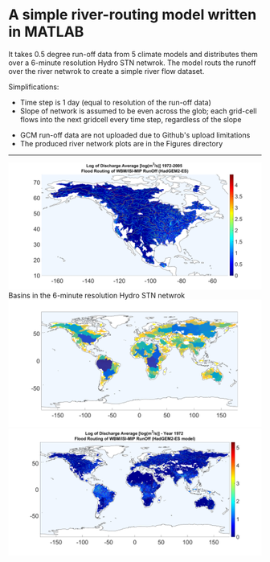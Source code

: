 
# A simple river-routing model written in MATLAB

It takes 0.5 degree run-off data from 5 climate models and distributes them over a 6-minute resolution Hydro STN netwrok.
The model routs the runoff over the river netwrok to create a simple river flow dataset.

Simplifications: 
- Time step is 1 day (equal to resolution of the run-off data)
- Slope of network is assumed to be even across the glob; each grid-cell flows into the next gridcell every time step, regardless of the slope

* GCM run-off data are not uploaded due to Github's upload limitations
* The produced river network plots are in the Figures directory

------------------------------------------------------------------------------------------------------------------------------------------
![Alt text](https://github.com/behzadasd/Simple-River_Routing-Model/blob/master/Figures/Discharge_HadGEM2-ES_1972-2005_NA.png)
Basins in the  6-minute resolution Hydro STN netwrok
![Alt text](https://github.com/behzadasd/Simple-River_Routing-Model/blob/master/Figures/Basins_6min_network.png)
![Alt text](https://github.com/behzadasd/Simple-River_Routing-Model/blob/master/Figures/DischargeAverage_FloodRouting_HadGEM2-ES_Year1972.png)

